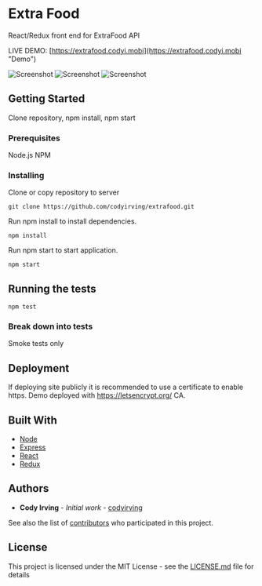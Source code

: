 # Extra Food

React/Redux front end for ExtraFood API

LIVE DEMO: [https://extrafood.codyi.mobi](https://extrafood.codyi.mobi "Demo")

![Screenshot](https://i.imgur.com/KAYN2C8.png "Screenshot")
![Screenshot](https://i.imgur.com/mwzP5Ed.png "Screenshot")
![Screenshot](https://i.imgur.com/DbrngQR.png "Screenshot")

## Getting Started

Clone repository, npm install, npm start

### Prerequisites

Node.js NPM

### Installing

Clone or copy repository to server

```
git clone https://github.com/codyirving/extrafood.git
```

Run npm install to install dependencies.

```
npm install
```

Run npm start to start application.

```
npm start
```

## Running the tests

```
npm test
```

### Break down into tests

Smoke tests only

## Deployment

If deploying site publicly it is recommended to use a certificate to enable https.
Demo deployed with https://letsencrypt.org/ CA.

## Built With

- [Node](node.js)
- [Express](express)
- [React](react)
- [Redux](redux)

## Authors

- **Cody Irving** - _Initial work_ - [codyirving](https://github.com/codyirving)

See also the list of [contributors](https://github.com/codyirving/gardenmanager/contributors) who participated in this project.

## License

This project is licensed under the MIT License - see the [LICENSE.md](LICENSE.md) file for details

